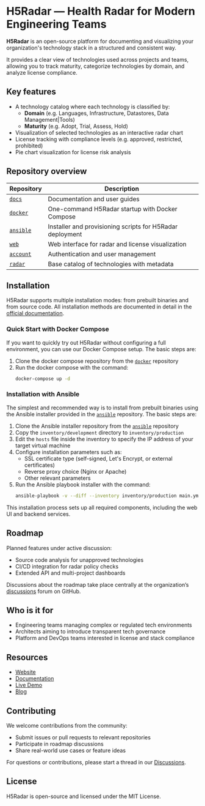 # H5Radar — Health Radar for Modern Engineering Teams

**H5Radar** is an open-source platform for documenting and visualizing your organization's technology stack in a structured and consistent way.

It provides a clear view of technologies used across projects and teams, allowing you to track maturity, categorize technologies by domain, and analyze license compliance.

## Key features

- A technology catalog where each technology is classified by:
    - **Domain** (e.g. Languages, Infrastructure, Datastores, Data Management|Tools)
    - **Maturity** (e.g. Adopt, Trial, Assess, Hold)
- Visualization of selected technologies as an interactive radar chart
- License tracking with compliance levels (e.g. approved, restricted, prohibited)
- Pie chart visualization for license risk analysis

## Repository overview

| Repository                                      | Description                                               |
|-------------------------------------------------|-----------------------------------------------------------|
| [`docs`](https://github.com/h5radar/docs)       | Documentation and user guides                             |
| [`docker`](https://github.com/h5radar/docker)   | One-command H5Radar startup with Docker Compose           |
| [`ansible`](https://github.com/h5radar/ansible) | Installer and provisioning scripts for H5Radar deployment |
| [`web`](https://github.com/h5radar/web)         | Web interface for radar and license visualization         |
| [`account`](https://github.com/h5radar/account) | Authentication and user management                        |
| [`radar`](https://github.com/h5radar/radar)     | Base catalog of technologies with metadata                |

## Installation

H5Radar supports multiple installation modes: from prebuilt binaries and from source code. All installation methods are documented in detail in the [official documentation](https://docs.h5radar.com/).

### Quick Start with Docker Compose

If you want to quickly try out H5Radar without configuring a full environment, you can use our Docker Compose setup. The basic steps are:

1. Clone the docker compose repository from the [`docker`](https://github.com/h5radar/docker) repository
2. Run the docker compose with the command:
   ```bash
   docker-compose up -d
   ```

### Installation with Ansible

The simplest and recommended way is to install from prebuilt binaries using the Ansible installer provided in the [`ansible`](https://github.com/h5radar/ansible) repository.  The basic steps are:

1. Clone the Ansible installer repository from the [`ansible`](https://github.com/h5radar/ansible) repository
2. Copy the `inventory/development` directory to `inventory/production`
3. Edit the `hosts` file inside the inventory to specify the IP address of your target virtual machine
4. Configure installation parameters such as:
    - SSL certificate type (self-signed, Let's Encrypt, or external certificates)
    - Reverse proxy choice (Nginx or Apache)
    - Other relevant parameters
5. Run the Ansible playbook installer with the command:
   ```bash
   ansible-playbook -v --diff --inventory inventory/production main.yml
   ```

This installation process sets up all required components, including the web UI and backend services.


## Roadmap

Planned features under active discussion:

- Source code analysis for unapproved technologies
- CI/CD integration for radar policy checks
- Extended API and multi-project dashboards

Discussions about the roadmap take place centrally at the organization’s [discussions](https://github.com/orgs/h5radar/discussions) forum on GitHub.

## Who is it for

- Engineering teams managing complex or regulated tech environments
- Architects aiming to introduce transparent tech governance
- Platform and DevOps teams interested in license and stack compliance

## Resources

- [Website](https://www.h5radar.com)
- [Documentation](https://docs.h5radar.com)
- [Live Demo](https://app.h5radar.com)
- [Blog](https://blog.h5radar.com)

## Contributing

We welcome contributions from the community:

- Submit issues or pull requests to relevant repositories
- Participate in roadmap discussions
- Share real-world use cases or feature ideas

For questions or contributions, please start a thread in our [Discussions](https://github.com/orgs/h5radar/discussions).

## License

H5Radar is open-source and licensed under the MIT License.
